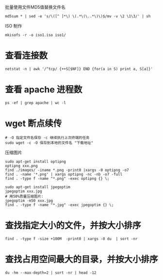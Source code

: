 批量使用文件MD5值替换文件名

```shell
md5sum * | sed -e 's/\([^ ]*\) \(.*\(\..*\)\)$/mv -v \2 \1\3/' | sh
```

ISO 制作
```shell
mkisofs -r -o iso1.iso iso1/
```

# 查看连接数
```shell
netstat -n | awk '/^tcp/ {++S[$NF]} END {for(a in S) print a, S[a]}'
```

# 查看 apache 进程数
```shell
ps -ef | grep apache | wc -l
```

# wget 断点续传

```shell
# -O 指定文件名保存 -c 继续执行上次终端的任务
sudo wget -c -O 保存到本地的文件名 "下载地址"
```

压缩图片

```shell
sudo apt-get install optipng
optipng xxx.png
find ./images/ -iname *.png -print0 |xargs -0 optipng -o7
find . -name '*.png' | xargs optipng -nc -nb -o7 -full
find . -type f -name "*.png" -exec optipng {} \;

sudo apt-get install jpegoptim
jpegoptim xxx.jpg
# 用50%质量压缩图片:
jpegoptim -m50 xxx.jpg
find . -type f -name "*.jpg" -exec jpegoptim {} \;
```

# 查找指定大小的文件，并按大小排序
```shell
find . -type f -size +100M  -print0 | xargs -0 du  | sort -nr
```

# 查找占用空间最大的目录，并按大小排序
```shell
du -hm --max-depth=2 | sort -nr | head -12
```
